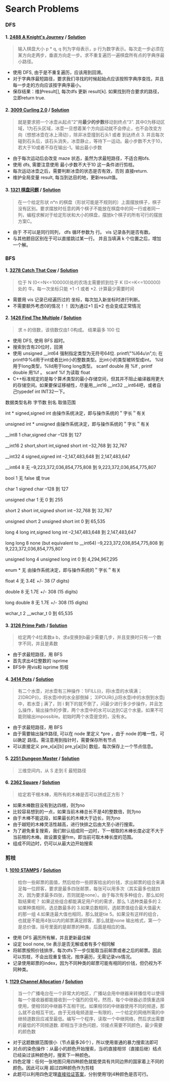 # Search Problems
### DFS
#### 1. [2488 A Knight's Journey](http://poj.org/problem?id=2488) / [Solution](https://github.com/HzhElena/POJ_solution/blob/master/POJ%202488(DFS).cpp)
> 输入棋盘大小 p * q, q 列为字母表示，p 行为数字表示。每次走一步必须在某方向走两步，垂直方向走一步。求不重复遍历一遍棋盘所有点的字典序最小路径。

* 使用 DFS, 由于是不重复遍历，应该用到回溯。
* 对于字典序最短路径，要求我们寻找的时候起始点应该按照字典序查找，并且每一步走的方向应该按字典序最小。
* 保存结果：维护result[], 每次dfs 更新 result[k]. 如果找到符合要求的路径，立即return true.

#### 2. [3009 Curling 2.0](http://poj.org/problem?id=3009) / [Solution](https://github.com/HzhElena/POJ_solution/blob/master/POJ%203009(DFS).cpp)
> 就是要求把一个冰壶从起点“2”用**最少的步数**移动到终点“3”. 其中0为移动区域，1为石头区域，冰壶一旦想着某个方向运动就不会停止，也不会改变方向（想想冰壶在冰上滑动），除非冰壶撞到石头1 或者 到达终点 3. 并且每次碰到石头后，该石头消失，冰壶静止，等待下一运动。最小步数不大于10，若大于10或者不存在输出-1。输出最小步数

* 由于每次运动后会改变 maze 状态，虽然为求最短路径，不适合用bfs.
* 使用 dfs, 需要注意使用 最小步数不大于10 这一条件进行剪枝。
* 每次运动冰壶之后，需要判断冰壶的状态是否有效，否则 直接return.
* 维护全局变量 result, 每当到达目的地，更新result值。

#### 3. [1321 棋盘问题](http://poj.org/problem?id=1321) / [Solution](https://github.com/HzhElena/POJ_solution/blob/master/POJ%201321(DFS).cpp)
> 在一个给定形状 n*n 的棋盘（形状可能是不规则的）上面摆放棋子，棋子没有区别。要求摆放时任意的两个棋子不能放在棋盘中的同一行或者同一列，编程求解对于给定形状和大小的棋盘，摆放k个棋子的所有可行的摆放方案C。

* 由于 不可以是同行同列， dfs 循环参数为 行。 vis 记录各列是否有数。
* 与其他题目区别在于可以直接跳过某一行。 并且当填满 k 个位置之后，增加一个解。

### BFS
#### 1. [3278 Catch That Cow](http://poj.org/problem?id=3278) / [Solution](https://github.com/HzhElena/POJ_solution/blob/master/POJ%203278(BFS).cpp)
> 位于 N (0<=N<=100000)处的农场主需要抓到位于 K (0<=K<=100000) 处的 牛。每一次坐标只能 +1 -1 或者 *2. 计算最少需要时间

* 需要用 vis 记录已经遍历过的 坐标，每次加入新坐标时进行判断。
* 不需要额外考虑0的情况！！ 因为通过+1 后*2 也会变成正常情况

#### 2. [1426 Find The Multiple](http://poj.org/problem?id=1426) / [Solution](https://github.com/HzhElena/POJ_solution/blob/master/POJ%201426(DFS).cpp)
> 求 n 的倍数，该倍数仅由1 0构成。 结果最多 100 位

* 使用 DFS, 使用 BFS 超时。 
* 搜索到含有20位时，回溯
* 使用 unsigned __int64 强制指定类型为无符号64位. printf("%I64u\n",t); 在printf中%d用于int或者比int小的整数类型。比int小的类型被转型成int。
%ld用于long类型，%lld用于long long类型。 scanf double 用 %lf , printf double 用%f 。 scanf %f 为读取 float
* C++标准规定的是每个算术类型的最小存储空间，但其并不阻止编译器用更大的存储空间。如果要保证移植性，尽量用__int16 __int32 __int64吧，或者自己typedef int INT32一下。

数据类型名称	字节数	别名	取值范围

int	*	signed,signed int	由操作系统决定，即与操作系统的＂字长＂有关

unsigned int	*	unsigned	由操作系统决定，即与操作系统的＂字长＂有关

__int8	1	char,signed char	–128 到 127

__int16	2	short,short int,signed short int	–32,768 到 32,767

__int32	4	signed,signed int	–2,147,483,648 到 2,147,483,647

__int64	8	无	–9,223,372,036,854,775,808 到 9,223,372,036,854,775,807

bool	1	无	false 或 true

char	1	signed char	–128 到 127

unsigned char	1	无	0 到 255

short	2	short int,signed short int	–32,768 到 32,767

unsigned short	2	unsigned short int	0 到 65,535

long	4	long int,signed long int	–2,147,483,648 到 2,147,483,647

long long	8	none (but equivalent to __int64)	–9,223,372,036,854,775,808 到 9,223,372,036,854,775,807

unsigned long	4	unsigned long int	0 到 4,294,967,295

enum	*	无	由操作系统决定，即与操作系统的＂字长＂有关

float	4	无	3.4E +/- 38 (7 digits)

double	8	无	1.7E +/- 308 (15 digits)

long double	8	无	1.7E +/- 308 (15 digits)

wchar_t	2	__wchar_t	0 到 65,535

#### 3. [3126 Prime Path](http://poj.org/problem?id=3126) / [Solution](https://github.com/HzhElena/POJ_solution/blob/master/POJ%203126(BFS).cpp)
> 给定两个4位素数a b，求a变换到b最少需要几步，并且变换时只有一个数字不同，并且是素数

* 由于求最短路径，用 BFS
* 首先求出4位整数的 isprime 
* BFS中 用vis和 isprime 剪枝

#### 4. [3414 Pots](http://poj.org/problem?id=3414) / [Solution](https://github.com/HzhElena/POJ_solution/blob/master/POJ%203414(BFS).cpp)
> 有二个水壶，对水壶有三种操作：1)FILL(i)，将i水壶的水填满；
2)DROP(i)，将水壶i中的水全部倒掉；
3)POUR(i,j)将水壶i中的水倒到水壶j中，若水壶 j 满了，则 i 剩下的就不倒了，问最少进行多少步操作，并且怎么操作，输出操作的步骤，两个水壶中的水可以达到C这个水量。如果不可能则输出impossible。初始时两个水壶是空的，没有水。 

* 由于求最短路径，用 BFS
* 由于需要输出操作路径, 可以在 node 里定义 *pre ，由于 node 的唯一性，可以确定 路径。需注意用到指针时，需要保存所有节点
* 可以直接定义 pre_x[a][b] pre_y[a][b] 数组，每次保存上一个节点信息。

#### 5. [2251 Dungeon Master](http://poj.org/problem?id=2251) / [Solution](https://github.com/HzhElena/POJ_solution/blob/master/POJ%202251(BFS).cpp)
> 三维空间内，从 S 走到 E 最短路径

#### 6. [2362 Square](http://poj.org/problem?id=2362) / [Solution](https://github.com/HzhElena/POJ_solution/blob/master/POJ%202251(BFS).cpp)
> 给定若干根木棒，用所有的木棒是否可以拼成正方形？

* 如果木棒数目没有到达四根，则为no
* 比较容易想到的一点，如果当前木棒总长不是4的整数倍，则为no
* 由于木棒不能这段，如果最长的木棒大于边长，则为no
* 由于越短的木棒灵活性越高，进行快排之后由大至小进行搜索。
* 为了避免重复搜索，我们默认组成同一边时，下一根取的木棒长度必定不大于当前根的木棒。故设置变量frm，即当前可取木棒长度的范围。
* 组成不同边时，仍可以从最大边开始搜索

### 剪枝
#### 1. [1010 STAMPS](http://poj.org/problem?id=1010) / [Solution](https://github.com/HzhElena/POJ_solution/blob/master/POJ%201010(DFS%2B%E5%89%AA%E6%9E%9D).cpp)
> 给你一些邮票的面值，然后给你一些顾客给出的价钱，求出邮票的组合来满足每一位顾客，要求是最多四张邮票，每张可以用多次（其实最多也就四次，因为要求最多四张，否则就是none）。由于每次有多种组合，那么如何取结果呢？
如果这些组合都能满足用户的的需求，那么
1.选种类最多的
2.如果种类相同，选总数最多的
3.如果总数相同，选邮票值组合最大值最大的那一组
4.如果连最大值也相同，那么就是tie
5。如果没有这样的组合，也就是不能用4张以内的邮票满足顾客，那么就是none
输出格式，第一个是总价值，括号里面的是邮票的种类，后面是相应的值。

* 使用 DFS 遍历所有解，并且更新最佳解
* 设定 bool none, tie 表示是否无解或者有多个相同解
* 将邮票按照价钱排序，每次dfs下一步仅能取当前邮票或者之后的邮票。因此可以剪枝，不会出现重复情况，按序遍历，无需记录vis情况。
* 记录使用邮票的index，因为不同种类的邮票可能有相同的价钱，但仍视为不同种类。
#### 1. [1129 Channel Allocation](http://poj.org/problem?id=1129) / [Solution](https://github.com/HzhElena/POJ_solution/blob/master/POJ%201129(%E8%BF%AD%E4%BB%A3%E6%B7%B1%E6%90%9C).cpp)
> 当一个广播电台在一个非常大的地区，广播站会用中继器来转播信号以使得每一个接收器都能接收到一个强烈的信号。然而，每个中继器必须慎重选择使用，使相邻的中继器不互相干扰。如果相邻的中继器使用不同的频道，那么就不会相互干扰。由于无线电频道是一有限的，一个给定的网络所需的中继频道数目应减至最低。编写一个程序，读取一个中继网络，然后求出需要的最低的不同频道数. 即相当于涂色问题，邻接点需要不同颜色，最少需要的颜色数

* 对于这题数据范围很小（节点最多26个），所以使用普通的暴力搜索法即可
* 对点i的染色操作：从最小的颜色开始搜索，当i的直接相邻（直接后继）结点已经染过该种颜色时，搜索下一种颜色。
* 四色定理：任何一张地图只用四种颜色就能使具有共同边界的国家着上不同的颜色。因此可以用 超过四种颜色作为剪枝
* 此题可以利用四色定理[直接验证答案](https://www.cnblogs.com/candy99/p/5923629.html)，分别使用1到4种颜色是否可行。
